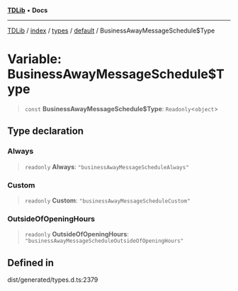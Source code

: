 [**TDLib**](../../../../../../README.md) • **Docs**

***

[TDLib](../../../../../../modules.md) / [index](../../../../../README.md) / [types](../../../README.md) / [default](../README.md) / BusinessAwayMessageSchedule$Type

# Variable: BusinessAwayMessageSchedule$Type

> `const` **BusinessAwayMessageSchedule$Type**: `Readonly`\<`object`\>

## Type declaration

### Always

> `readonly` **Always**: `"businessAwayMessageScheduleAlways"`

### Custom

> `readonly` **Custom**: `"businessAwayMessageScheduleCustom"`

### OutsideOfOpeningHours

> `readonly` **OutsideOfOpeningHours**: `"businessAwayMessageScheduleOutsideOfOpeningHours"`

## Defined in

dist/generated/types.d.ts:2379

